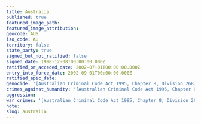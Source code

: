 ```yaml
---
title: Australia
published: true
featured_image_path:
featured_image_attribution:
geocode: AUS
iso_code: AU
territory: false
state_party: true
signed_but_not_ratified: false
signed_date: 1998-12-08T00:00:00.000Z
ratified_or_acceded_date: 2002-07-01T00:00:00.000Z
entry_into_force_date: 2002-09-01T00:00:00.000Z
ratified_apic_date:
genocide: '[Australian Criminal Code Act 1995, Chapter 8, Division 268, Subdivision B](https://iccdb.hrlc.net/data/doc/860/keyword/46/)'
crimes_against_humanity: '[Australian Criminal Code Act 1995, Chapter 8, Division 268 Subdivision C](https://iccdb.hrlc.net/data/doc/860/keyword/13/)'
aggression:
war_crimes: '[Australian Criminal Code Act 1995, Chapter 8, Division 268 Subdivision C](https://iccdb.hrlc.net/data/doc/860/keyword/145/)'
note:
slug: australia
---
```



